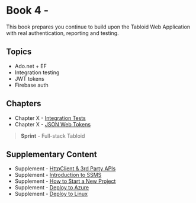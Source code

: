 # Book 4 - 

This book prepares you continue to build upon the Tabloid Web Application with real authentication, reporting and testing.

## Topics

* Ado.net + EF
* Integration testing
* JWT tokens
* Firebase auth

## Chapters

* Chapter X - [Integration Tests](./chapters/INTEGRATION_TESTS.md)
* Chapter X - [JSON Web Tokens](./chapters/JWT.md)

> __Sprint__ - Full-stack Tabloid

## Supplementary Content

* Supplement - [HttpClient & 3rd Party APIs](./chapters/HTTPCLIENT.md)
* Supplement - [Introduction to SSMS](./chapters/SSMS_INTRO.md)
* Supplement - [How to Start a New Project](./chapters/PROJECT_INIT.md)
* Supplement - [Deploy to Azure](./chapters/AZURE_DEPLOY.md)
* Supplement - [Deploy to Linux](./chapters/LINUX_DEPLOY.md)
